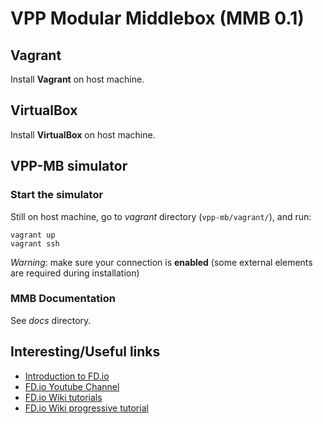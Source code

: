 VPP Modular Middlebox (MMB 0.1)
===============================

## Vagrant

Install **Vagrant** on host machine.

## VirtualBox

Install **VirtualBox** on host machine.

## VPP-MB simulator

### Start the simulator

Still on host machine, go to *vagrant* directory (`vpp-mb/vagrant/`), and run:

    vagrant up
    vagrant ssh

*Warning*: make sure your connection is **enabled** (some external elements are required during installation)

### MMB Documentation

See *docs* directory.

## Interesting/Useful links
- [Introduction to FD.io](https://www.youtube.com/watch?v=cijQq3Hco8s)
- [FD.io Youtube Channel](https://www.youtube.com/channel/UCIJ2OP6_i1npoHM39kxvwyg/playlists)
- [FD.io Wiki tutorials](https://wiki.fd.io/view/VPP#Tutorials)
- [FD.io Wiki progressive tutorial](https://wiki.fd.io/view/VPP/Progressive_VPP_Tutorial)
